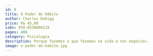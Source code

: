 ```yaml
---
id: 6
title: O Poder do Hábito
author: Charles Duhigg
price: R$ 45,00
isbn: 978-8539004119
pages: 408
category: Psicologia
description: Porque fazemos o que fazemos na vida e nos negócios.
image: o-poder-do-habito.jpg
---
```

